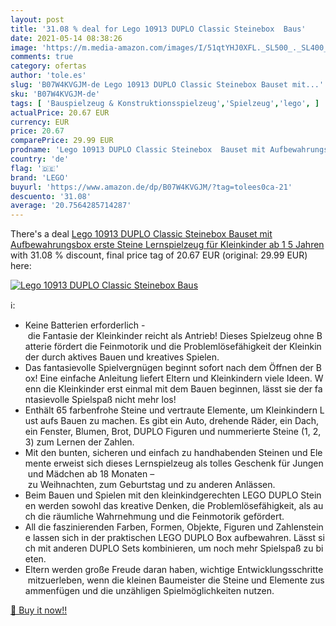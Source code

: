 ```yaml
---
layout: post
title: '31.08 % deal for Lego 10913 DUPLO Classic Steinebox  Baus'
date: 2021-05-14 08:38:26
image: 'https://m.media-amazon.com/images/I/51qtYHJ0XFL._SL500_._SL400_.jpg'
comments: true
category: ofertas
author: 'tole.es'
slug: 'B07W4KVGJM-de Lego 10913 DUPLO Classic Steinebox Bauset mit...'
sku: 'B07W4KVGJM-de'
tags: [ 'Bauspielzeug & Konstruktionsspielzeug','Spielzeug','lego', ]
actualPrice: 20.67 EUR
currency: EUR
price: 20.67
comparePrice: 29.99 EUR
prodname: 'Lego 10913 DUPLO Classic Steinebox  Bauset mit Aufbewahrungsbox  erste Steine Lernspielzeug für Kleinkinder ab 1 5 Jahren'
country: 'de'
flag: '🇩🇪'
brand: 'LEGO'
buyurl: 'https://www.amazon.de/dp/B07W4KVGJM/?tag=tolees0ca-21'
descuento: '31.08'
average: '20.7564285714287'
---
```


There's a deal [Lego 10913 DUPLO Classic Steinebox  Bauset mit Aufbewahrungsbox  erste Steine Lernspielzeug für Kleinkinder ab 1 5 Jahren](https://www.amazon.de/dp/B07W4KVGJM/?tag=tolees0ca-21)  with  31.08 % discount, final price tag of  20.67 EUR (original: 29.99 EUR) here:

[![Lego 10913 DUPLO Classic Steinebox  Baus](https://m.media-amazon.com/images/I/51qtYHJ0XFL._SL500_._SL400_.jpg)](https://www.amazon.de/dp/B07W4KVGJM/?tag=tolees0ca-21)

ℹ️:

- Keine Batterien erforderlich - die Fantasie der Kleinkinder reicht als Antrieb! Dieses Spielzeug ohne Batterie fördert die Feinmotorik und die Problemlösefähigkeit der Kleinkinder durch aktives Bauen und kreatives Spielen.
- Das fantasievolle Spielvergnügen beginnt sofort nach dem Öffnen der Box! Eine einfache Anleitung liefert Eltern und Kleinkindern viele Ideen. Wenn die Kleinkinder erst einmal mit dem Bauen beginnen, lässt sie der fantasievolle Spielspaß nicht mehr los!
- Enthält 65 farbenfrohe Steine und vertraute Elemente, um Kleinkindern Lust aufs Bauen zu machen. Es gibt ein Auto, drehende Räder, ein Dach, ein Fenster, Blumen, Brot, DUPLO Figuren und nummerierte Steine (1, 2, 3) zum Lernen der Zahlen.
- Mit den bunten, sicheren und einfach zu handhabenden Steinen und Elemente erweist sich dieses Lernspielzeug als tolles Geschenk für Jungen und Mädchen ab 18 Monaten – zu Weihnachten, zum Geburtstag und zu anderen Anlässen.
- Beim Bauen und Spielen mit den kleinkindgerechten LEGO DUPLO Steinen werden sowohl das kreative Denken, die Problemlösefähigkeit, als auch die räumliche Wahrnehmung und die Feinmotorik gefördert.
- All die faszinierenden Farben, Formen, Objekte, Figuren und Zahlensteine lassen sich in der praktischen LEGO DUPLO Box aufbewahren. Lässt sich mit anderen DUPLO Sets kombinieren, um noch mehr Spielspaß zu bieten.
- Eltern werden große Freude daran haben, wichtige Entwicklungsschritte mitzuerleben, wenn die kleinen Baumeister die Steine und Elemente zusammenfügen und die unzähligen Spielmöglichkeiten nutzen.

[🛒 Buy it now!!](https://www.amazon.de/dp/B07W4KVGJM/?tag=tolees0ca-21)

